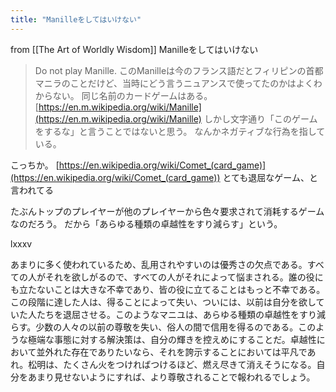 ```yaml
---
title: "Manilleをしてはいけない"
---
```


from [[The Art of Worldly Wisdom]]
Manilleをしてはいけない
> Do not play Manille.
このManilleは今のフランス語だとフィリピンの首都マニラのことだけど、当時にどう言うニュアンスで使ってたのかはよくわからない。
同じ名前のカードゲームはある。
[https://en.m.wikipedia.org/wiki/Manille](https://en.m.wikipedia.org/wiki/Manille)
しかし文字通り「このゲームをするな」と言うことではないと思う。
なんかネガティブな行為を指している。

こっちか。
[https://en.wikipedia.org/wiki/Comet_(card_game)](https://en.wikipedia.org/wiki/Comet_(card_game))
とても退屈なゲーム、と言われてる

たぶんトップのプレイヤーが他のプレイヤーから色々要求されて消耗するゲームなのだろう。
だから「あらゆる種類の卓越性をすり減らす」という。


lxxxv

あまりに多く使われているため、乱用されやすいのは優秀さの欠点である。すべての人がそれを欲しがるので、すべての人がそれによって悩まされる。誰の役にも立たないことは大きな不幸であり、皆の役に立てることはもっと不幸である。この段階に達した人は、得ることによって失い、ついには、以前は自分を欲していた人たちを退屈させる。このようなマニユは、あらゆる種類の卓越性をすり減らす。少数の人々の以前の尊敬を失い、俗人の間で信用を得るのである。このような極端な事態に対する解決策は、自分の輝きを控えめにすることだ。卓越性において並外れた存在でありたいなら、それを誇示することにおいては平凡であれ。松明は、たくさん火をつければつけるほど、燃え尽きて消えそうになる。自分をあまり見せないようにすれば、より尊敬されることで報われるでしょう。
